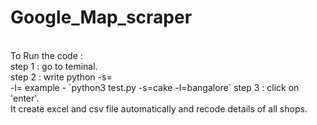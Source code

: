 # Google_Map_scraper
<br>
To Run the code : <br>
step 1 : go to teminal. <br>
step 2 : write python <file_name> -s=<search> -l=<location>
example - `python3 test.py -s=cake -l=bangalore` 
step 3 : click on 'enter'.
<br>
It create excel and csv file automatically and recode details of all shops.
